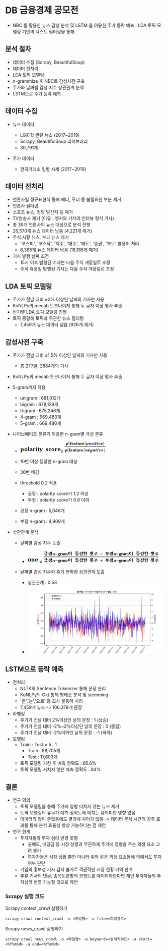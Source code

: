 

# DB 금융경제 공모전
- NBC 를 활용한 뉴스 감성 분석 및 LSTM 을 이용한 주가 등락 예측 : LDA 토픽 모델링 기반의 텍스트 필터링을 통해


## 분석 절차

- 데이터 수집 (Scrapy, BeautifulSoup)
- 데이터 전처리
- LDA 토픽 모델링
- n-grammize 후 NBC로 감성사전 구축
- 주가와 날짜별 감성 지수 상관관계 분석
- LSTM으로 주가 등락 예측



## 데이터 수집

- 뉴스 데이터

  - LG화학 관련 뉴스 (2017~2019)
  - Scrapy, BeautifulSoup 라이브러리
  - 30,791개

- 주가 데이터

  - 한국거래소 일별 시세 (2017~2019)

  

## 데이터 전처리

- 언론사별 정규표현식 통해 헤더, 푸터 등 불필요한 부분 제거
-  언론사 필터링
  - 스포츠 뉴스, 정당 발간지 등 제거
  - TV방송사 제거 (이유 : 앵커와 기자의 인터뷰 형식 기사)
  - 총 35개 언론사의 뉴스 대상으로 분석 진행
  - 26,570개 뉴스 데이터 남음 (4,221개 제거)
- 주식 시황 뉴스, 부고 뉴스 제거
  - '코스피', '코스닥', '지수', '매수', '매도', '증권', '부도' 불용어 처리
  - 8,385개 뉴스 데이터 남음 (18,185개 제거)
- 기사 발행 날짜 조정
  - 15시 이후 발행된 기사는 다음 주식 개장일로 조정
  - 주식 휴장일 발행된 기사는 다음 주식 개장일로 조정



## LDA 토픽 모델링

- 주가가 전날 대비 ±2% 이상인 날짜의 기사만 사용
- KoNLPy의 mecab 토크나이저 통해 두 글자 이상 명사 추출
- 반기별 LDA 토픽 모델링 진행
- 토픽 종합해 토픽과 무관한 뉴스 필터링
  - 7,459개 뉴스 데이터 남음 (926개 제거)



## 감성사전 구축

- 주가가 전날 대비 ±1.5% 이상인 날짜의 기사만 사용
  - 총 277일, 2884개의 기사

- KoNLPy의 mecab 토크나이저 통해 두 글자 이상 명사 추출

- 5-gram까지 적용

  - unigram : 681,012개
  - bigram : 678,129개
  - trigram : 675,246개
  - 4-gram : 669,480개
  - 5-gram : 669,480개

- 나이브베이즈 분류기 이용한 n-gram별 극성 분류

  - ![img](README.assets/clip_image002.gif)**=** ![img](README.assets/clip_image002-1614800386340.gif) 

  - 10번 이상 등장한 n-gram 대상
  - 30번 배깅
  - threshold 0.2 적용
    - 긍정 : polarity score가 1.2 이상
    - 부정 : polarity score가 0.8 이하
  - 긍정 n-gram : 5,046개
  - 부정 n-gram : 4,909개

- 상관관계 분석

  - 날짜별 감성 지수 도출
    - ![img](README.assets/clip_image002-1614800729386.gif) **=** ![img](README.assets/clip_image004-1614800729389.gif)

  - 날짜별 감성 지수와 주가 변화량 상관관계 도출
    - 상관관계 : 0.53
    - ![image-20210304044941792](README.assets/image-20210304044941792.png)



## LSTM으로 등락 예측

- 전처리
  - NLTK의 Sentence Tokenizer 통해 문장 분리
  - KoNLPy의 Okt 통해 형태소 분석 및 stemming
  - '은','는','으로' 등 조사 불용어 처리
  - 7,459개 뉴스 -> 106,378개 문장
- 라벨링
  - 주가가 전날 대비 2%이상인 날의 문장 : 1 (상승)
  - 주가가 전날 대비 -2%~2%이상인 날의 문장 : 0 (중립)
  - 주가가 전날 대비 -2%이하인 날의 문장 : -1 (하락)
- 모델링
  - Train : Test = 5 : 1
    - Train : 88,705개
    - Test : 17,603개
  - 토픽 모델링 거친 후 예측 정확도 : 85.6%
  - 토픽 모델링 거치지 않은 예측 정확도 : 84%



## 결론

- 연구 의의
  - 토픽 모델링을 통해 주가에 영향 미치지 않는 뉴스 제거
  - 토픽 모델링의 유무가 예측 정확도에 미치는 유의미한 영향 없음
  - 데이터의 양이 줄었음에도 결과에 차이가 없음 -> 데이터 분석 시간의 감축 효과를 통해 분석 효율성 향상 가능하다는 점 제안
- 연구 한계
  - 투자자들의 투자 심리 반영 못함
    - 공매도, 배당금 등 시장 상황과 무관하게 주가에 영향을 주는 외생 요소 고려 불가
    - 투자자들은 시장 상황 뿐만 아니라 위와 같은 외생 요소들에 의해서도 투자 여부 판단
  - 기업의 홍보성 기사 감지 불가로 객관적인 시장 현황 파악 한계
  - 추후 기사의 댓글, 종목토론방의 코멘트를 데이터화한다면 개인 투자자들의 투자심리 반영 가능할 것으로 제언



### Scrapy 실행 코드

Scrapy context_crawl 실행하기

    scrapy crawl context_crawl -o <파일명> -a file=<파일경로>

Scrapy news_crawl 실행하기

```
scrapy crawl news_crawl -o <파일명> -a keyword=<검색키워드> -a start=<%Y%m%d> -a end=<%Y%m%d>
```

